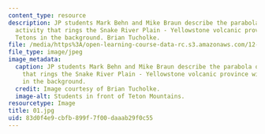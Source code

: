 ```yaml
---
content_type: resource
description: JP students Mark Behn and Mike Braun describe the parabola of seismic
  activity that rings the Snake River Plain - Yellowstone volcanic province with the
  Tetons in the background. Brian Tucholke.
file: /media/https%3A/open-learning-course-data-rc.s3.amazonaws.com/12-753-geodynamics-seminar-spring-2001/83d0f4e9cbfb899f7f00daaab29f0c55_01.jpg
file_type: image/jpeg
image_metadata:
  caption: JP students Mark Behn and Mike Braun describe the parabola of seismic activity
    that rings the Snake River Plain - Yellowstone volcanic province with the Tetons
    in the background.
  credit: Image courtesy of Brian Tucholke.
  image-alt: Students in front of Teton Mountains.
resourcetype: Image
title: 01.jpg
uid: 83d0f4e9-cbfb-899f-7f00-daaab29f0c55
---
```

